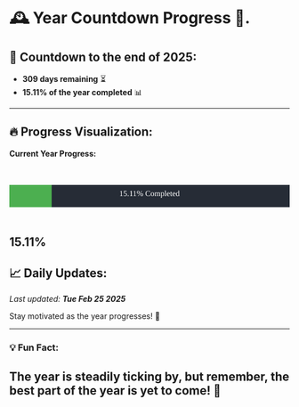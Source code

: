 
# &#x1F570; **Year Countdown Progress** &#x1F389;.

## &#x1F4C5; Countdown to the end of 2025:
- **309 days remaining** &#x23F3;
- **15.11% of the year completed** &#x1F4CA;

---

## &#x1F525; **Progress Visualization**:

**Current Year Progress:**

<br><br>
![Progress Bar](https://raw.githubusercontent.com/dayanidigv/year-countdown-progress/main/progress-bar.svg)
<br><br>

**15.11%**
---

## &#x1F4C8; **Daily Updates**:

_Last updated: **Tue Feb 25 2025**_

Stay motivated as the year progresses! &#x1F680;

--- 

### &#x1F4A1; **Fun Fact:**
The year is steadily ticking by, but remember, the best part of the year is yet to come! &#x1F31F;
---
